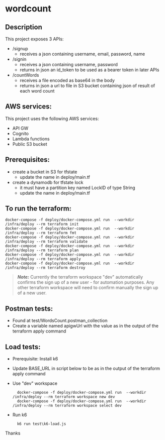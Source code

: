 # wordcount

## Description

 This project exposes 3 APIs:
 - /signup 
    - receives a json containing username, email, password, name
 - /signin 
    - receives a json containing username, password
    - returns in json an id_token to be used as a bearer token in later APIs
 - /countWords 
    - receives a file encoded as base64 in the body
    - returns in json a url to file in S3 bucket containing json of result of each word count

## AWS services:

This project uses the following AWS services:

- API GW
- Cognito
- Lambda functions
- Public S3 bucket

## Prerequisites:

- create a bucket in S3 for tfstate
    - update the name in deploy/main.tf
- create a dynamodb for tfstate lock
    - it must have a partition key named LockID of type String
    - update the name in deploy/main.tf

## To run the terraform:


    docker-compose -f deploy/docker-compose.yml run  --workdir /infra/deploy --rm terraform init
    docker-compose -f deploy/docker-compose.yml run  --workdir /infra/deploy --rm terraform fmt
    docker-compose -f deploy/docker-compose.yml run  --workdir /infra/deploy --rm terraform validate
    docker-compose -f deploy/docker-compose.yml run  --workdir /infra/deploy --rm terraform plan
    docker-compose -f deploy/docker-compose.yml run  --workdir /infra/deploy --rm terraform apply
    docker-compose -f deploy/docker-compose.yml run  --workdir /infra/deploy --rm terraform destroy

> **_Note:_** Currently the terraform workspace "dev" automatically confirms the sign up of a new user - for automation purposes.  Any other terraform workspace will need to confirm manually the sign up of a new user.

## Postman tests:

- Found at test/WordsCount.postman_collection
- Create a variable named apigwUrl with the value as in the output of the terraform apply command

## Load tests:

- Prerequisite: Install k6
- Update BASE_URL in script below to be as in the output of the terraform apply command
- Use "dev" workspace


        docker-compose -f deploy/docker-compose.yml run  --workdir /infra/deploy --rm terraform workspace new dev
        docker-compose -f deploy/docker-compose.yml run  --workdir /infra/deploy --rm terraform workspace select dev

- Run k6

        k6 run test\k6-load.js


Thanks

